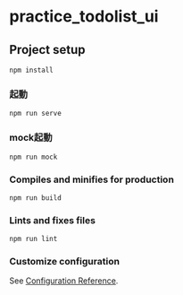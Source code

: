 # practice_todolist_ui

## Project setup
```
npm install
```

### 起動
```
npm run serve
```
### mock起動
```
npm run mock
```

### Compiles and minifies for production
```
npm run build
```

### Lints and fixes files
```
npm run lint
```

### Customize configuration
See [Configuration Reference](https://cli.vuejs.org/config/).

